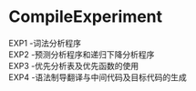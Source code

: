 # CompileExperiment
EXP1 -词法分析程序<br>
EXP2 -预测分析程序和递归下降分析程序<br>
EXP3 -优先分析表及优先函数的使用<br>
EXP4 -语法制导翻译与中间代码及目标代码的生成<br>
